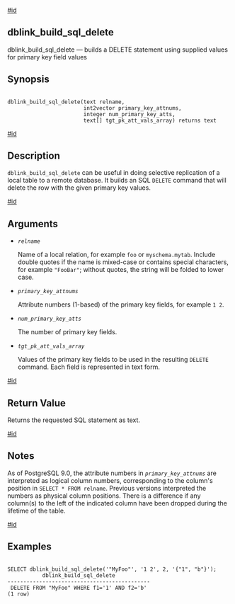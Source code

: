 [#id](#CONTRIB-DBLINK-BUILD-SQL-DELETE)

## dblink_build_sql_delete

dblink_build_sql_delete — builds a DELETE statement using supplied values for primary key field values

## Synopsis

```

dblink_build_sql_delete(text relname,
                        int2vector primary_key_attnums,
                        integer num_primary_key_atts,
                        text[] tgt_pk_att_vals_array) returns text
```

[#id](#id-1.11.7.22.22.5)

## Description

`dblink_build_sql_delete` can be useful in doing selective replication of a local table to a remote database. It builds an SQL `DELETE` command that will delete the row with the given primary key values.

[#id](#id-1.11.7.22.22.6)

## Arguments

- _`relname`_

  Name of a local relation, for example `foo` or `myschema.mytab`. Include double quotes if the name is mixed-case or contains special characters, for example `"FooBar"`; without quotes, the string will be folded to lower case.

- _`primary_key_attnums`_

  Attribute numbers (1-based) of the primary key fields, for example `1 2`.

- _`num_primary_key_atts`_

  The number of primary key fields.

- _`tgt_pk_att_vals_array`_

  Values of the primary key fields to be used in the resulting `DELETE` command. Each field is represented in text form.

[#id](#id-1.11.7.22.22.7)

## Return Value

Returns the requested SQL statement as text.

[#id](#id-1.11.7.22.22.8)

## Notes

As of PostgreSQL 9.0, the attribute numbers in _`primary_key_attnums`_ are interpreted as logical column numbers, corresponding to the column's position in `SELECT * FROM relname`. Previous versions interpreted the numbers as physical column positions. There is a difference if any column(s) to the left of the indicated column have been dropped during the lifetime of the table.

[#id](#id-1.11.7.22.22.9)

## Examples

```

SELECT dblink_build_sql_delete('"MyFoo"', '1 2', 2, '{"1", "b"}');
           dblink_build_sql_delete
---------------------------------------------
 DELETE FROM "MyFoo" WHERE f1='1' AND f2='b'
(1 row)
```
